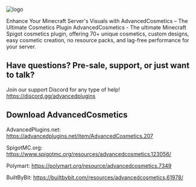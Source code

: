 ![logo](https://i.imgur.com/8PIjnWg.png)

Enhance Your Minecraft Server's Visuals with AdvancedCosmetics – The Ultimate Cosmetics Plugin
AdvancedCosmetics - The ultimate Minecraft Spigot cosmetics plugin, offering 70+ unique cosmetics, custom designs, easy cosmetic creation, no resource packs, and lag-free performance for your server.

## Have questions? Pre-sale, support, or just want to talk?
Join our support Discord for any type of help! https://discord.gg/advancedplugins

## Download AdvancedCosmetics
AdvancedPlugins.net: https://advancedplugins.net/item/AdvancedCosmetics.207

SpigotMC.org: https://www.spigotmc.org/resources/advancedcosmetics.123056/

Polymart: https://polymart.org/resource/advancedcosmetics.7349

BuiltByBit: https://builtbybit.com/resources/advancedcosmetics.61978/
